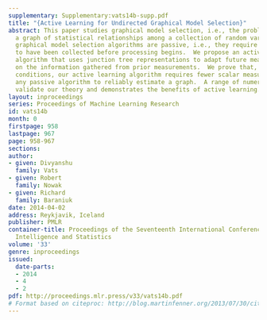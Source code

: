 ```yaml
---
supplementary: Supplementary:vats14b-supp.pdf
title: "{Active Learning for Undirected Graphical Model Selection}"
abstract: This paper studies graphical model selection, i.e., the problem of estimating
  a graph of statistical relationships among a collection of random variables.  Conventional
  graphical model selection algorithms are passive, i.e., they require all the measurements
  to have been collected before processing begins.  We propose an active learning
  algorithm that uses junction tree representations to adapt future measurements based
  on the information gathered from prior measurements.  We prove that, under certain
  conditions, our active learning algorithm requires fewer scalar measurements than
  any passive algorithm to reliably estimate a graph.  A range of numerical results
  validate our theory and demonstrates the benefits of active learning.
layout: inproceedings
series: Proceedings of Machine Learning Research
id: vats14b
month: 0
firstpage: 958
lastpage: 967
page: 958-967
sections: 
author:
- given: Divyanshu
  family: Vats
- given: Robert
  family: Nowak
- given: Richard
  family: Baraniuk
date: 2014-04-02
address: Reykjavik, Iceland
publisher: PMLR
container-title: Proceedings of the Seventeenth International Conference on Artificial
  Intelligence and Statistics
volume: '33'
genre: inproceedings
issued:
  date-parts:
  - 2014
  - 4
  - 2
pdf: http://proceedings.mlr.press/v33/vats14b.pdf
# Format based on citeproc: http://blog.martinfenner.org/2013/07/30/citeproc-yaml-for-bibliographies/
---
```


